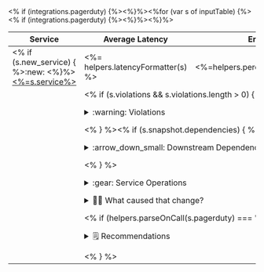 <!-- Lightstep Service Dependency Table -->
<table>
  <thead>
     <tr><th>Service</th><th>Average Latency</th><th>Error %</th><% if (integrations.pagerduty) {%><th><img src="<%=helpers.icons.PAGERDUTY_ICON%>" height="14px" alt="PagerDuty Logo"/>&nbsp;On-Call</th><%}%></tr>
  </thead>
  <tbody><%for (var s of inputTable) {%>
    <!-- Service Row -->
     <tr>
      <td><% if (s.new_service) { %>:new:&nbsp;<%}%><a target="_blank" href="https://app.lightstep.com/<%=lightstepProj%>/service-directory/<%= s.service %>/deployments"><%=s.service%></a></td>
      <td><%= helpers.latencyFormatter(s) %></td>
      <td><%=helpers.percentFormatter(s)%></td><% if (integrations.pagerduty) {%><td align="center"><%= helpers.parseOnCall(s.pagerduty) %></td><%}%></tr>
    <!-- Service Detail Row -->
    <tr>
       <td>&nbsp;</td>
       <td colspan=3><% if (s.violations && s.violations.length > 0) { %>
          <p><details>
             <summary>:warning: Violations</summary>
             <ul><% for (v of s.violations) { %>
                <li><b><%=helpers.snapshotFilterLink(v.msg, lightstepProj, snapshotAfterId, s.service, v.violation.key)%></b></li><% } %>
             </ul>
          </details></p><% } %><% if (s.snapshot.dependencies) { %>
          <p><details>
             <summary>:arrow_down_small: Downstream Dependencies</summary>
             <ul><% for (serviceDep in s.snapshot.dependencies) { %>
                <li><% if (serviceDep.new_connection) { %>:new:&nbsp;<%}%><a target="_blank" href="https://app.lightstep.com/<%=lightstepProj%>/service-directory/<%= s.service %>/deployments"><%=serviceDep%></a></li><% } %>
             </ul>
          </details></p>
          <% } %><p><details>
            <summary>:gear: Service Operations</summary>
            <ul><% for (op in s.snapshot.operations) { %>
               <li><code><%= helpers.snapshotOperationLink(lightstepProj, snapshotAfterId, s.service, op) %></code></li><% } %>
            </ul>
          </details></p>
         <p><details>
             <summary>🕵️‍♀️ What caused that change?</summary>
               <ul>
                  <li>
                     <p>Snapshot<a href="<%=helpers.snapshotLink(lightstepProj, snapshotBeforeId)%>"><code><%=snapshotBeforeId%></code></a></p>
                     <ul>
                        <li><%=helpers.snapshotFilterLink(':octocat: View traces by GitHub SHA', lightstepProj, snapshotBeforeId, s.service, 'github.sha')%></li>
                        <% if (integrations.rollbar) {%><li><%=helpers.snapshotFilterLink(`<img src="${helpers.icons.ROLLBAR_ICON}" height="14px" alt="Rollbar Logo"/> View traces by Rollbar error`, lightstepProj, snapshotBeforeId, s.service, 'rollbar.error_uuid')%></li><% } %>
                        <!--<li><%=helpers.snapshotFilterLink(':monkey: View traces by Gremlin attack', lightstepProj, snapshotBeforeId, s.service, 'gremlin.attacks')%></li>
                        <li><%=helpers.snapshotFilterLink(':flags: View traces by feature flag', lightstepProj, snapshotBeforeId, s.service, 'launchdarkly.flags')%></li>-->
                     </ul>
                  </li><% if (snapshotCompare) {%>
                  <li><p>Snapshot<a href="<%=helpers.snapshotLink(lightstepProj, snapshotAfterId)%>"><code><%=snapshotAfterId%></code></a></p>
                     <ul>
                        <li><%=helpers.snapshotFilterLink(':octocat: View traces by GitHub SHA', lightstepProj, snapshotAfterId, s.service, 'github.sha')%></li>
                        <% if (integrations.rollbar) {%><li><%=helpers.snapshotFilterLink(`<img src="${helpers.icons.ROLLBAR_ICON}" height="14px" alt="Rollbar Logo"/> View traces by Rollbar error`, lightstepProj, snapshotBeforeId, s.service, 'rollbar.error_uuid')%></li><% } %>
                        <!--<li><%=helpers.snapshotFilterLink(':monkey: View traces by Gremlin attack', lightstepProj, snapshotAfterId, s.service, 'gremlin.attacks')%></li>
                        <li><%=helpers.snapshotFilterLink(':flags: View traces by feature flag', lightstepProj, snapshotAfterId, s.service, 'launchdarkly.flags')%></li>-->
                     </ul>
                  </li><% } %>
               </ul>
            </details>
          </details></p><% if (helpers.parseOnCall(s.pagerduty) === ':question:') { %>
          <p><details>
             <summary>🗒️ Recommendations</summary>
             <ul>
                <li>:pager:&nbsp;<b>No on-call information found.</b>&nbsp;Add a PagerDuty service to <code>.lightstep.yml</code> to see on-call information for this service.</li>
             </ul>
          </details></p><% } %>
       </td>
    </tr><%}%></tbody>
</table>
